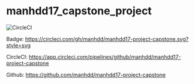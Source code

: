 # manhdd17_capstone_project

![CircleCI](https://dl.circleci.com/status-badge/img/gh/manhdd/manhdd17-project-capstone/tree/main.svg?style=svg)

Badge: https://circleci.com/gh/manhdd/manhdd17-project-capstone.svg?style=svg

CircleCI: https://app.circleci.com/pipelines/github/manhdd/manhdd17-project-capstone

Github: https://github.com/manhdd/manhdd17-project-capstone